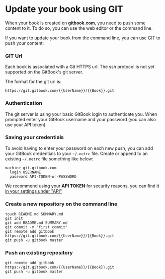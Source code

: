 # Update your book using GIT

When your book is created on **gitbook.com**, you need to push some content to it. To do so, you can use the web editor or the command line.

If you want to update your book from the command line, you can use [GIT](http://git-scm.com) to push your content:

### GIT Url

Each book is associated with a Git HTTPS url. The ssh protocol is not yet supported on the GitBook's git server.

The format for the git url is:

```
https://git.gitbook.com/{{UserName}}/{{Book}}.git
```

### Authentication

The git server is using your basic GitBook login to authenticate you. When prompted enter your GitBook username and your password (you can also use your API token).

### Saving your credentials

To avoid having to enter your password on each new push, you can add your GitBook credentials to your `~/.netrc` file. Create or append to an existing `~/.netrc` file something like below:

```
machine git.gitbook.com
  login USERNAME
  password API-TOKEN-or-PASSWORD
```

We recommend using your **API TOKEN** for security reasons, you can find it [in your settings under "API"](https://www.gitbook.com/settings#api)

### Create a new repository on the command line

```
touch README.md SUMMARY.md
git init
git add README.md SUMMARY.md
git commit -m "first commit"
git remote add gitbook https://git.gitbook.com/{{UserName}}/{{Book}}.git
git push -u gitbook master
```

### Push an existing repository

```
git remote add gitbook https://git.gitbook.com/{{UserName}}/{{Book}}.git
git push -u gitbook master
```
